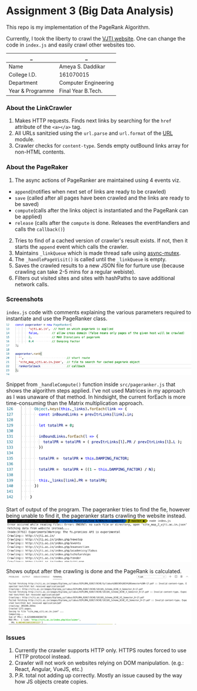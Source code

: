 # Assignment 3 (Big Data Analysis)

This repo is my implementation of the PageRank Algorithm.

Currently, I took the liberty to crawl the [VJTI website](http://vjti.ac.in). One can change the code in `index.js` and easily crawl other websites too.

  _           | _
------------- | -------------
Name             | Ameya S. Daddikar
College I.D.     | 161070015
Department       | Computer Engineering
Year & Programme | Final Year B.Tech.


### About the LinkCrawler
1. Makes HTTP requests. Finds next links by searching for the `href` attribute of the `<a></a>` tag.
2. All URLs sanitzied using the `url.parse` and `url.format` of the [URL](https://nodejs.org/api/url.html) module.
3. Crawler checks for `content-type`. Sends empty outBound links array for non-HTML contents.

### About the PageRaker
1. The async actions of PageRanker are maintained using 4 events viz. 
  - `append`(notifies when next set of links are ready to be crawled)
  - `save` (called after all pages have been crawled and the links are ready to be saved)  
  - `compute`(calls after the links object is instantiated and the PageRank can be applied)  
  - `release` (calls after the `compute` is done. Releases the eventHandlers and calls the `callback()`)

2. Tries to find of a cached version of crawler's result exists. If not, then it starts the `append` event which calls the crawler. 
3. Maintains `_linkQueue` which is made thread safe using [async-mutex](https://www.npmjs.com/package/async-mutex).
4. The `_handlePageVisit()` is called until the `_linkQueue` is empty.
5. Saves the crawled results to a new JSON file for furture use (because crawling can take 2-5 mins for a regular webiste). 
6. Filters out visited sites and sites with hashPaths to save additional network calls.


### Screenshots
`index.js` code with comments explaining the various parameters required to instantiate and use the PageRanker class.
![index.js](screenshots/ss1.png)

Snippet from `_handleCompute()` function inside `src/pageranker.js` that shows the algorithm steps applied. I've not used Matrices in my approach as I was unaware of that method. In hindsight, the current forEach is more time-consuming than the Matrix multiplication approach.
![PageRank Algo](screenshots/ss4.png)

Start of output of the program. The pageranker tries to find the fie, however being unable to find it, the pageranker starts crawling the website instead.
![crawling](screenshots/ss2.png)

Shows output after the crawling is done and the PageRank is calculated.
![result](screenshots/ss3.png)

### Issues
1. Currently the crawler supports HTTP only. HTTPS routes forced to use HTTP protocol instead.
2. Crawler will not work on websites relying on DOM manipulation. (e.g.: React, Angular, VueJS, etc.)
3. P.R. total not adding up correctly. Mostly an issue caused by the way how JS objects create copies.

